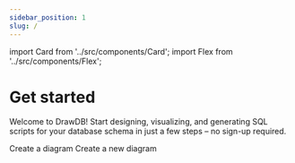 ```yaml
---
sidebar_position: 1
slug: /
---
```


import Card from '../src/components/Card'; 
import Flex from '../src/components/Flex';

# Get started

Welcome to DrawDB! Start designing, visualizing, and generating SQL scripts for your database schema in just a few steps – no sign-up required.

<Flex>
  <Card title="📄 Create a diagram" link='/create-diagram'>Create a diagram</Card>
  <Card title="📄 Create a new diagram" link='/create-diagram'>Create a new diagram</Card>
</Flex>
